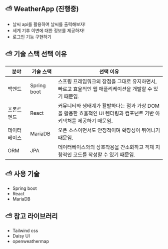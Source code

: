 ## ⛅ WeatherApp (진행중)
- 날씨 api를 활용하여 날씨를 출력해보자!
- 세계 기후 이변에 대한 정보를 제공하자!
- 로그인 기능 구현하기

## ⛅ 기술 스택 선택 이유
| 분야     | 기술 스택       | 선택 이유                                                                |
| ------ | ----------- | -------------------------------------------------------------------- |
| 백엔드    | Spring boot | 스프링 프레임워크의 장점을 그대로 유지하면서, 빠르고 효율적인 웹 애플리케이션을 개발할 수 있기 때문임.           |
| 프론트엔드  | React       | 커뮤니티와 생태계가 활발하다는 점과 가상 DOM을 활용한 효율적인 UI 렌더링과 컴포넌트 기반 아키텍처를 제공하기 때문임. |
| 데이터베이스 | MariaDB     | 오픈 소스이면서도 안정적이며 확장성이 뛰어나기 때문임.                                       |
| ORM    | JPA         | 데이터베이스와의 상호작용을 간소화하고 객체 지향적인 코드를 작성할 수 있기 때문임.                       |

## ⛅ 사용 기술
- Spring boot
- React
- MariaDB

## ⛅ 참고 라이브러리
- Tailwind css
- Daisy UI
- openweathermap

